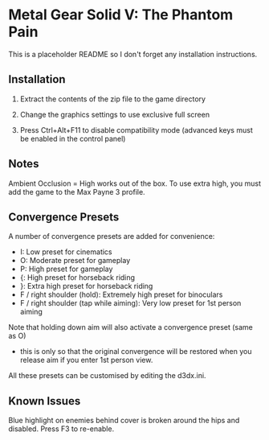 Metal Gear Solid V: The Phantom Pain
====================================

This is a placeholder README so I don't forget any installation instructions.

Installation
------------
1. Extract the contents of the zip file to the game directory

2. Change the graphics settings to use exclusive full screen

3. Press Ctrl+Alt+F11 to disable compatibility mode (advanced keys must be enabled in the control panel)

Notes
-----
Ambient Occlusion = High works out of the box. To use extra high, you must add the game to the Max Payne 3 profile.

Convergence Presets
-------------------
A number of convergence presets are added for convenience:
- I: Low preset for cinematics
- O: Moderate preset for gameplay
- P: High preset for gameplay
- {: High preset for horseback riding
- }: Extra high preset for horseback riding
- F / right shoulder (hold): Extremely high preset for binoculars
- F / right shoulder (tap while aiming): Very low preset for 1st person aiming

Note that holding down aim will also activate a convergence preset (same as O)
- this is only so that the original convergence will be restored when you
release aim if you enter 1st person view.

All these presets can be customised by editing the d3dx.ini.

Known Issues
------------
Blue highlight on enemies behind cover is broken around the hips and disabled. Press F3 to re-enable.
